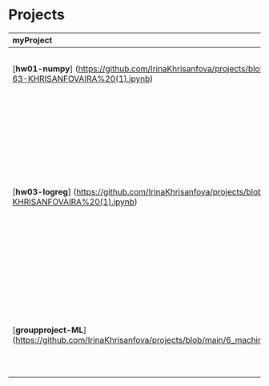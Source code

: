 # Projects
myProject | Description |
| :-------| :-----------|
| [**hw01-numpy**] (https://github.com/IrinaKhrisanfova/projects/blob/main/hw-01-63-KHRISANFOVAIRA%20(1).ipynb)| Основы numpy, решение задачек на парадоксы.|
| [**hw03-logreg**] (https://github.com/IrinaKhrisanfova/projects/blob/main/hw-03-KHRISANFOVAIRA%20(1).ipynb)| Основы построения регрессий, работаем с датасетом, состоящим из списка транзакций каждого пользователя и его полом. Строим регрессию для определения пола по сумме и категории транзакции.|
| [**groupproject-ML**] (https://github.com/IrinaKhrisanfova/projects/blob/main/6_machine_learning.ipynb)| Обучение простой линейной модели и построение прогнозов на тестовой выборке|
